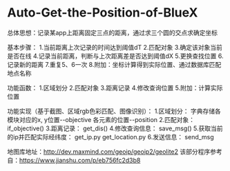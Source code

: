 # Auto-Get-the-Position-of-BlueX

总体思想：记录某app上距离固定三点的距离，通过求三个圆的交点求确定坐标

基本步骤：
1.当前距离上次记录的时间达到阈值dT
2.匹配对象
3.确定该对象当前是否在线
4.记录当前距离，判断与上次距离差是否达到阈值dX
5.更换查找位置
6.记录新的距离
7.重复5、6一次
8.附加：坐标计算得到实际位置、通过数据库匹配地点名称

功能函数：
1.区域划分
2.匹配对象
3.距离记录
4.修改查询位置
5.附加：计算实际位置

功能实现（基于截图、区域rgb色彩匹配、图像识别）：
1.区域划分：
字典存储各模块对应的x, y位置--objective
各元素的位置--position 
2.匹配对象：
if_objective() 
3.距离记录：
get_dis() 
4.修改查询信息：
save_msg() 
5.获取当前的ip并匹配实际经纬度：
get_ip.py
get_location.py 
6.发送信息：
send_msg

地图库地址：http://dev.maxmind.com/geoip/geoip2/geolite2
该部分程序参考自：https://www.jianshu.com/p/eb756fc2d3b8
